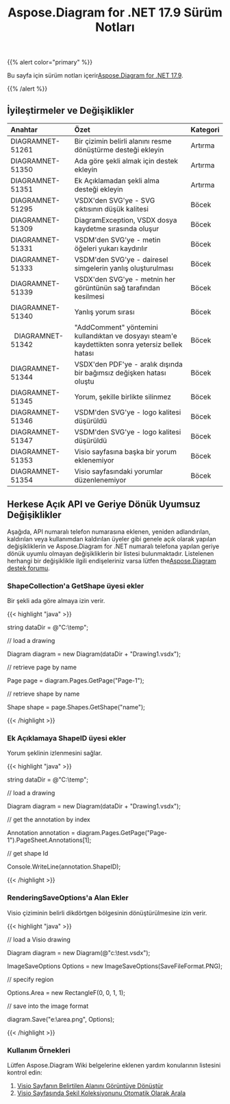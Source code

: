 ﻿---
title: Aspose.Diagram for .NET 17.9 Sürüm Notları
type: docs
weight: 40
url: /tr/net/aspose-diagram-for-net-17-9-release-notes/
---
{{% alert color="primary" %}} 

 Bu sayfa için sürüm notları içerir[Aspose.Diagram for .NET 17.9](https://www.nuget.org/packages/Aspose.Diagram/17.9.0).

{{% /alert %}} 
## **İyileştirmeler ve Değişiklikler**

|**Anahtar**|**Özet**|**Kategori**|
|:- |:- |:- |
|DIAGRAMNET-51261|Bir çizimin belirli alanını resme dönüştürme desteği ekleyin|Artırma|
|DIAGRAMNET-51350|Ada göre şekli almak için destek ekleyin|Artırma|
|DIAGRAMNET-51351|Ek Açıklamadan şekli alma desteği ekleyin|Artırma|
|DIAGRAMNET-51295|VSDX'den SVG'ye - SVG çıktısının düşük kalitesi|Böcek|
|DIAGRAMNET-51309|DiagramException, VSDX dosya kaydetme sırasında oluşur|Böcek|
|DIAGRAMNET-51331|VSDM'den SVG'ye - metin öğeleri yukarı kaydırılır|Böcek|
|DIAGRAMNET-51333|VSDM'den SVG'ye - dairesel simgelerin yanlış oluşturulması|Böcek|
|DIAGRAMNET-51339|VSDX'den SVG'ye - metnin her görüntünün sağ tarafından kesilmesi|Böcek|
|DIAGRAMNET-51340|Yanlış yorum sırası|Böcek|
|` `DIAGRAMNET-51342|"AddComment" yöntemini kullandıktan ve dosyayı steam'e kaydettikten sonra yetersiz bellek hatası|Böcek|
|DIAGRAMNET-51344|VSDX'den PDF'ye - aralık dışında bir bağımsız değişken hatası oluştu|Böcek|
|DIAGRAMNET-51345|Yorum, şekille birlikte silinmez|Böcek|
|DIAGRAMNET-51346|VSDM'den SVG'ye - logo kalitesi düşürüldü|Böcek|
|DIAGRAMNET-51347|VSDM'den SVG'ye - logo kalitesi düşürüldü|Böcek|
|DIAGRAMNET-51353|Visio sayfasına başka bir yorum eklenemiyor|Böcek|
|DIAGRAMNET-51354|Visio sayfasındaki yorumlar düzenlenemiyor|Böcek|
## **Herkese Açık API ve Geriye Dönük Uyumsuz Değişiklikler**
Aşağıda, API numaralı telefon numarasına eklenen, yeniden adlandırılan, kaldırılan veya kullanımdan kaldırılan üyeler gibi genele açık olarak yapılan değişikliklerin ve Aspose.Diagram for .NET numaralı telefona yapılan geriye dönük uyumlu olmayan değişikliklerin bir listesi bulunmaktadır. Listelenen herhangi bir değişiklikle ilgili endişeleriniz varsa lütfen the[Aspose.Diagram destek forumu](https://forum.aspose.com/c/diagram/17).
### **ShapeCollection'a GetShape üyesi ekler**
Bir şekli ada göre almaya izin verir.

{{< highlight "java" >}}

 string dataDir = @"C:\temp\";

// load a drawing

Diagram diagram = new Diagram(dataDir + "Drawing1.vsdx");

// retrieve page by name

Page page = diagram.Pages.GetPage("Page-1");

// retrieve shape by name

Shape shape = page.Shapes.GetShape("name");

{{< /highlight >}}
### **Ek Açıklamaya ShapeID üyesi ekler**
Yorum şeklinin izlenmesini sağlar.

{{< highlight "java" >}}

 string dataDir = @"C:\temp\";

// load a drawing

Diagram diagram = new Diagram(dataDir + "Drawing1.vsdx");

// get the annotation by index

Annotation annotation = diagram.Pages.GetPage("Page-1").PageSheet.Annotations[1];

// get shape Id

Console.WriteLine(annotation.ShapeID);

{{< /highlight >}}
### **RenderingSaveOptions'a Alan Ekler**
Visio çiziminin belirli dikdörtgen bölgesinin dönüştürülmesine izin verir.

{{< highlight "java" >}}

 // load a Visio drawing

Diagram diagram = new Diagram(@"c:\\test.vsdx");

ImageSaveOptions Options = new ImageSaveOptions(SaveFileFormat.PNG);

// specify region

Options.Area = new RectangleF(0, 0, 1, 1);

// save into the image format

diagram.Save("e:\\area.png", Options);

{{< /highlight >}}
### **Kullanım Örnekleri**
Lütfen Aspose.Diagram Wiki belgelerine eklenen yardım konularının listesini kontrol edin:

1. [Visio Sayfanın Belirtilen Alanını Görüntüye Dönüştür](https://docs.aspose.com/diagram/net/working-with-images/#convert-specified-area-of-the-visio-page-to-an-image)
1. [Visio Sayfasında Şekil Koleksiyonunu Otomatik Olarak Arala](/diagram/tr/net/auto-space-a-collection-of-shapes-in-the-visio-page/)
